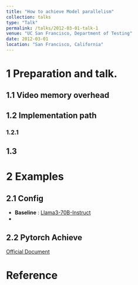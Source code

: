 ```yaml
---
title: "How to achieve Model parallelism"
collection: talks
type: "Talk"
permalink: /talks/2012-03-01-talk-1
venue: "UC San Francisco, Department of Testing"
date: 2012-03-01
location: "San Francisco, California"
---
```


# 1 Preparation and talk.

## 1.1 Video memory overhead

## 1.2 Implementation path

### 1.2.1 


## 1.3 

# 2 Examples

## 2.1 Config
* **Baseline** : [Llama3-70B-Instruct](https://huggingface.co/meta-llama/Meta-Llama-3-70B-Instruct)
* 

## 2.2 Pytorch Achieve
[Official Document](https://pytorch.org/docs/stable/pipeline.html)



# Reference

